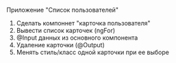 Приложение "Список пользователей"

1. Сделать компоннет "карточка пользователя"
2. Вывести список карточек (ngFor)
3. @Input данных из основного компонента
4. Удаление карточки (@Output)
5. Менять стиль/класс одной карточки при ее выборе